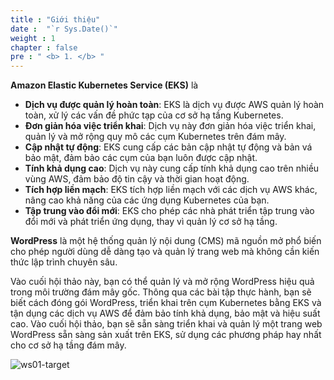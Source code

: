 ```yaml
---
title : "Giới thiệu"
date :  "`r Sys.Date()`" 
weight : 1 
chapter : false
pre : " <b> 1. </b> "
---
```

**Amazon Elastic Kubernetes Service (EKS)** là
- **Dịch vụ được quản lý hoàn toàn**: EKS là dịch vụ được AWS quản lý hoàn toàn, xử lý các vấn đề phức tạp của cơ sở hạ tầng Kubernetes.
- **Đơn giản hóa việc triển khai**: Dịch vụ này đơn giản hóa việc triển khai, quản lý và mở rộng quy mô các cụm Kubernetes trên đám mây.
- **Cập nhật tự động**: EKS cung cấp các bản cập nhật tự động và bản vá bảo mật, đảm bảo các cụm của bạn luôn được cập nhật.
- **Tính khả dụng cao**: Dịch vụ này cung cấp tính khả dụng cao trên nhiều vùng AWS, đảm bảo độ tin cậy và thời gian hoạt động.
- **Tích hợp liền mạch**: EKS tích hợp liền mạch với các dịch vụ AWS khác, nâng cao khả năng của các ứng dụng Kubernetes của bạn.
- **Tập trung vào đổi mới**: EKS cho phép các nhà phát triển tập trung vào đổi mới và phát triển ứng dụng, thay vì quản lý cơ sở hạ tầng.

**WordPress** là một hệ thống quản lý nội dung (CMS) mã nguồn mở phổ biến cho phép người dùng dễ dàng tạo và quản lý trang web mà không cần kiến ​​thức lập trình chuyên sâu.

Vào cuối hội thảo này, bạn có thể quản lý và mở rộng WordPress hiệu quả trong môi trường đám mây gốc. Thông qua các bài tập thực hành, bạn sẽ biết cách đóng gói WordPress, triển khai trên cụm Kubernetes bằng EKS và tận dụng các dịch vụ AWS để đảm bảo tính khả dụng, bảo mật và hiệu suất cao. Vào cuối hội thảo, bạn sẽ sẵn sàng triển khai và quản lý một trang web WordPress sẵn sàng sản xuất trên EKS, sử dụng các phương pháp hay nhất cho cơ sở hạ tầng đám mây.
  
![ws01-target](/workshop.chaunguyen.site/ws01-target.png)